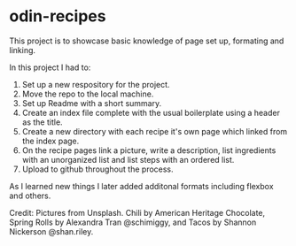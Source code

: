 # odin-recipes

This project is to showcase basic knowledge of page set up, formating and linking.

In this project I had to:
1. Set up a new respository for the project.
2. Move the repo to the local machine.
3. Set up Readme with a short summary.
4. Create an index file complete with the usual boilerplate using a header as the title.
5. Create a new directory with each recipe it's own page which linked from the index page.
6. On the recipe pages link a picture, write a description, list ingredients with an unorganized list and list steps with an ordered list.
7. Upload to github throughout the process.

As I learned new things I later added additonal formats including flexbox and others.

Credit: Pictures from Unsplash. Chili by American Heritage Chocolate, Spring Rolls by Alexandra Tran @schimiggy, and Tacos by Shannon Nickerson @shan.riley.
